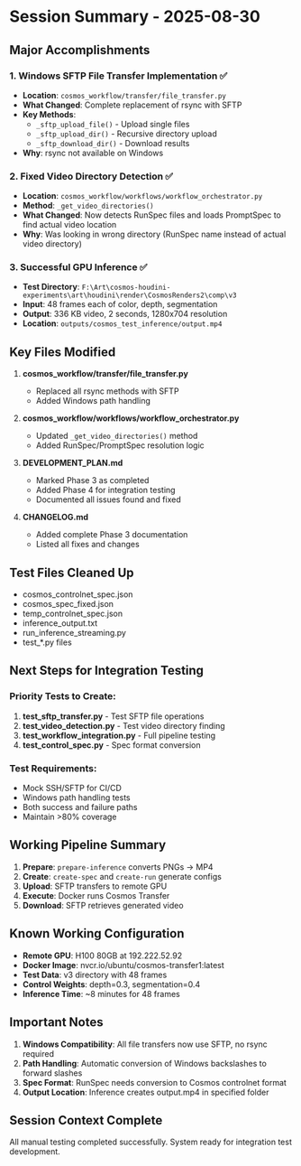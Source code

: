 # Session Summary - 2025-08-30

## Major Accomplishments

### 1. Windows SFTP File Transfer Implementation ✅
- **Location**: `cosmos_workflow/transfer/file_transfer.py`
- **What Changed**: Complete replacement of rsync with SFTP
- **Key Methods**:
  - `_sftp_upload_file()` - Upload single files
  - `_sftp_upload_dir()` - Recursive directory upload
  - `_sftp_download_dir()` - Download results
- **Why**: rsync not available on Windows

### 2. Fixed Video Directory Detection ✅
- **Location**: `cosmos_workflow/workflows/workflow_orchestrator.py`
- **Method**: `_get_video_directories()`
- **What Changed**: Now detects RunSpec files and loads PromptSpec to find actual video location
- **Why**: Was looking in wrong directory (RunSpec name instead of actual video directory)

### 3. Successful GPU Inference ✅
- **Test Directory**: `F:\Art\cosmos-houdini-experiments\art\houdini\render\CosmosRenders2\comp\v3`
- **Input**: 48 frames each of color, depth, segmentation
- **Output**: 336 KB video, 2 seconds, 1280x704 resolution
- **Location**: `outputs/cosmos_test_inference/output.mp4`

## Key Files Modified

1. **cosmos_workflow/transfer/file_transfer.py**
   - Replaced all rsync methods with SFTP
   - Added Windows path handling

2. **cosmos_workflow/workflows/workflow_orchestrator.py**
   - Updated `_get_video_directories()` method
   - Added RunSpec/PromptSpec resolution logic

3. **DEVELOPMENT_PLAN.md**
   - Marked Phase 3 as completed
   - Added Phase 4 for integration testing
   - Documented all issues found and fixed

4. **CHANGELOG.md**
   - Added complete Phase 3 documentation
   - Listed all fixes and changes

## Test Files Cleaned Up
- cosmos_controlnet_spec.json
- cosmos_spec_fixed.json
- temp_controlnet_spec.json
- inference_output.txt
- run_inference_streaming.py
- test_*.py files

## Next Steps for Integration Testing

### Priority Tests to Create:
1. **test_sftp_transfer.py** - Test SFTP file operations
2. **test_video_detection.py** - Test video directory finding
3. **test_workflow_integration.py** - Full pipeline testing
4. **test_control_spec.py** - Spec format conversion

### Test Requirements:
- Mock SSH/SFTP for CI/CD
- Windows path handling tests
- Both success and failure paths
- Maintain >80% coverage

## Working Pipeline Summary

1. **Prepare**: `prepare-inference` converts PNGs → MP4
2. **Create**: `create-spec` and `create-run` generate configs
3. **Upload**: SFTP transfers to remote GPU
4. **Execute**: Docker runs Cosmos Transfer
5. **Download**: SFTP retrieves generated video

## Known Working Configuration

- **Remote GPU**: H100 80GB at 192.222.52.92
- **Docker Image**: nvcr.io/ubuntu/cosmos-transfer1:latest
- **Test Data**: v3 directory with 48 frames
- **Control Weights**: depth=0.3, segmentation=0.4
- **Inference Time**: ~8 minutes for 48 frames

## Important Notes

1. **Windows Compatibility**: All file transfers now use SFTP, no rsync required
2. **Path Handling**: Automatic conversion of Windows backslashes to forward slashes
3. **Spec Format**: RunSpec needs conversion to Cosmos controlnet format
4. **Output Location**: Inference creates output.mp4 in specified folder

## Session Context Complete
All manual testing completed successfully. System ready for integration test development.